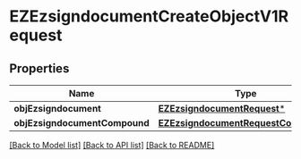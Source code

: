 # EZEzsigndocumentCreateObjectV1Request

## Properties
Name | Type | Description | Notes
------------ | ------------- | ------------- | -------------
**objEzsigndocument** | [**EZEzsigndocumentRequest***](EZEzsigndocumentRequest.md) |  | [optional] 
**objEzsigndocumentCompound** | [**EZEzsigndocumentRequestCompound***](EZEzsigndocumentRequestCompound.md) |  | [optional] 

[[Back to Model list]](../README.md#documentation-for-models) [[Back to API list]](../README.md#documentation-for-api-endpoints) [[Back to README]](../README.md)


